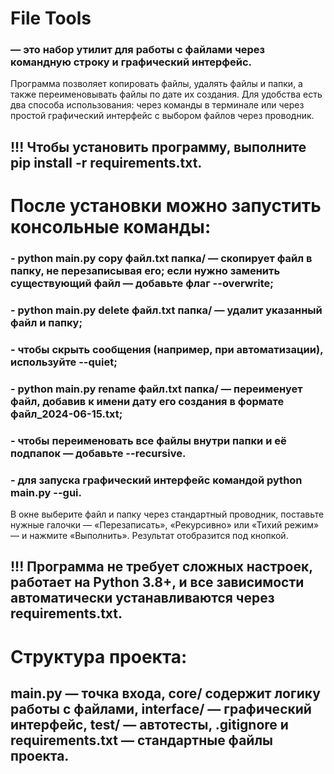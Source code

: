 #                                        File Tools
### — это набор утилит для работы с файлами через командную строку и графический интерфейс.
 Программа позволяет копировать файлы, удалять файлы и папки, а также переименовывать файлы по дате их создания.
 Для удобства есть два способа использования: через команды в терминале или через простой графический интерфейс с выбором файлов через проводник.
## !!! Чтобы установить программу, выполните pip install -r requirements.txt.
# После установки можно запустить консольные команды:
### - python main.py copy файл.txt папка/ — скопирует файл в папку, не перезаписывая его; если нужно заменить существующий файл — добавьте флаг --overwrite;
### - python main.py delete файл.txt папка/ — удалит указанный файл и папку;
### - чтобы скрыть сообщения (например, при автоматизации), используйте --quiet;
### - python main.py rename файл.txt папка/ — переименует файл, добавив к имени дату его создания в формате файл_2024-06-15.txt;
### - чтобы переименовать все файлы внутри папки и её подпапок — добавьте --recursive.
### - для  запуска графический интерфейс командой python main.py --gui.
  В окне выберите файл и папку через стандартный проводник, поставьте нужные галочки — «Перезаписать», «Рекурсивно» или «Тихий режим» — и нажмите «Выполнить». Результат отобразится под кнопкой.
## !!! Программа не требует сложных настроек, работает на Python 3.8+, и все зависимости автоматически устанавливаются через requirements.txt. 
# Структура проекта:
## main.py — точка входа, core/ содержит логику работы с файлами, interface/ — графический интерфейс, test/ — автотесты, .gitignore и requirements.txt — стандартные файлы проекта. 
